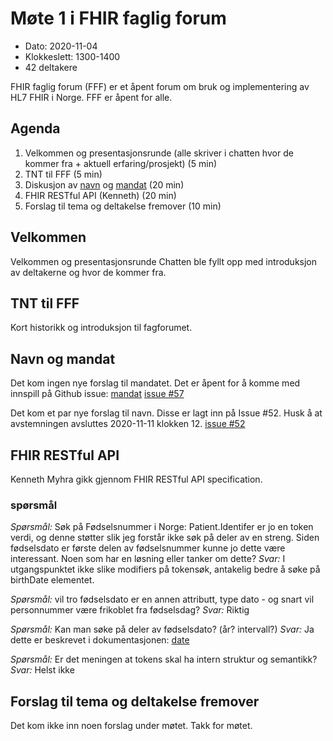 # Møte 1 i FHIR faglig forum

* Dato: 2020-11-04
* Klokkeslett: 1300-1400
* 42 deltakere

FHIR faglig forum (FFF) er et åpent forum om bruk og implementering av HL7 FHIR i Norge. FFF er åpent for alle.

## Agenda

1. Velkommen og presentasjonsrunde (alle skriver i chatten hvor de kommer fra + aktuell erfaring/prosjekt) (5 min)
1. TNT til FFF (5 min)
1. Diskusjon av [navn](https://github.com/HL7Norway/best-practice/issues/52) og [mandat](../mandat.md) (20 min)
1. FHIR RESTful API (Kenneth) (20 min)
1. Forslag til tema og deltakelse fremover (10 min)

## Velkommen

Velkommen og presentasjonsrunde
Chatten ble fyllt opp med introduksjon av deltakerne og hvor de kommer fra.

## TNT til FFF

Kort historikk og introduksjon til fagforumet.

## Navn og mandat

Det kom ingen nye forslag til mandatet. Det er åpent for å komme med innspill på Github issue: 
[mandat](../mandat.md)
[issue #57](https://github.com/HL7Norway/best-practice/issues/57)

Det kom et par nye forslag til navn. Disse er lagt inn på Issue #52. Husk å at avstemningen avsluttes 2020-11-11 klokken 12.
[issue #52](https://github.com/HL7Norway/best-practice/issues/52)

## FHIR RESTful API

Kenneth Myhra gikk gjennom FHIR RESTful API specification.

### spørsmål 
*Spørsmål:* Søk på Fødselsnummer i Norge: Patient.Identifer er jo en token verdi, og denne støtter slik jeg forstår ikke søk på deler av en streng. Siden fødselsdato er første delen av fødselsnummer kunne jo dette være interessant. Noen som har en løsning eller tanker om dette?
*Svar:* I utgangspunktet ikke slike modifiers på tokensøk, antakelig bedre å søke på birthDate elementet.

*Spørsmål:* vil tro fødselsdato er en annen attributt, type dato - og snart vil personnummer være frikoblet fra fødselsdag?
*Svar:* Riktig

*Spørsmål:* Kan man søke på deler av fødselsdato? (år? intervall?)
*Svar:* Ja dette er beskrevet i dokumentasjonen: [date](https://www.hl7.org/fhir/search.html#date)

*Spørsmål:* Er det meningen at tokens skal ha intern struktur og semantikk? 
*Svar:* Helst ikke

## Forslag til tema og deltakelse fremover

Det kom ikke inn noen forslag under møtet.
Takk for møtet.
